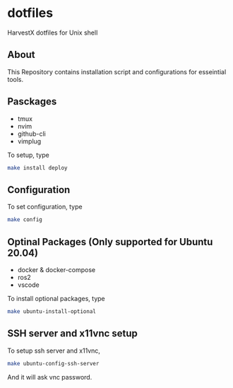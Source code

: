 # dotfiles
HarvestX dotfiles for Unix shell

## About
This Repository contains installation script and configurations for esseintial tools.


## Pasckages
- tmux
- nvim
- github-cli
- vimplug

To setup, type
```bash
make install deploy
```

## Configuration
To set configuration, type
```bash
make config
```


## Optinal Packages (Only supported for Ubuntu 20.04)
- docker & docker-compose
- ros2
- vscode

To install optional packages, type
```bash
make ubuntu-install-optional
```
## SSH server and x11vnc setup
To setup ssh server and x11vnc,
```bash
make ubuntu-config-ssh-server
```
And it will ask vnc password.

